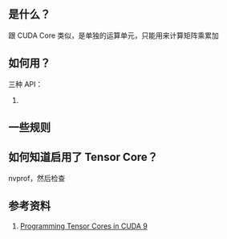 ## 是什么？
跟 CUDA Core 类似，是单独的运算单元，只能用来计算矩阵乘累加

## 如何用？
三种 API：

1. 

## 一些规则

## 如何知道启用了 Tensor Core？
nvprof，然后检查

## 参考资料

1. [Programming Tensor Cores in CUDA 9](https://developer.nvidia.com/blog/programming-tensor-cores-cuda-9/)
